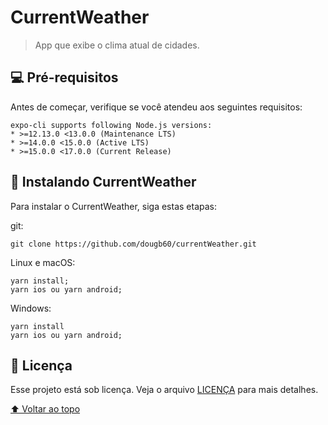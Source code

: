 # CurrentWeather


> App que exibe o clima atual de cidades.

## 💻 Pré-requisitos

Antes de começar, verifique se você atendeu aos seguintes requisitos:
<!---Estes são apenas requisitos de exemplo. Adicionar, duplicar ou remover conforme necessário--->

```
expo-cli supports following Node.js versions:
* >=12.13.0 <13.0.0 (Maintenance LTS)
* >=14.0.0 <15.0.0 (Active LTS)
* >=15.0.0 <17.0.0 (Current Release)
```


## 🚀 Instalando CurrentWeather

Para instalar o CurrentWeather, siga estas etapas:

git:
```
git clone https://github.com/dougb60/currentWeather.git
```

Linux e macOS:
```
yarn install;
yarn ios ou yarn android;
```

Windows:
```
yarn install
yarn ios ou yarn android;
```


## 📝 Licença

Esse projeto está sob licença. Veja o arquivo [LICENÇA](LICENSE.md) para mais detalhes.

[⬆ Voltar ao topo](#CurrentWeather)<br>
